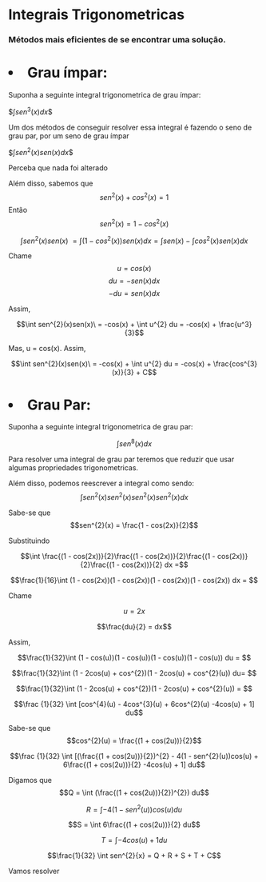 <h1>Integrais Trigonometricas</h1>

### Métodos mais eficientes de se encontrar uma solução.

<h1><li>Grau ímpar:</li></h1>
Suponha a seguinte integral trigonometrica de grau ímpar:

$$\int sen^{3}(x) dx\$$

Um dos métodos de conseguir resolver essa integral é fazendo o seno de grau par, por um seno de grau ímpar

$$\int sen^{2}(x)sen(x) dx\$$

Perceba que nada foi alterado

Além disso, sabemos que 
$$sen^{2}(x) + cos^{2}(x) = 1$$
Então
$$sen^{2}(x) = 1 -  cos^{2}(x)$$

$$\int sen^{2}(x)sen(x)\ = \int (1 -  cos^{2}(x))sen(x) dx = \int sen(x) - \int cos^{2}(x)sen(x)dx$$

Chame 
$$u = cos(x)$$
$$du = -sen(x) dx$$
$$-du = sen(x) dx$$

Assim,

$$\int sen^{2}(x)sen(x)\ = -cos(x) + \int u^{2} du = -cos(x) + \frac{u^3}{3}$$

Mas, u = cos(x). Assim, 

$$\int sen^{2}(x)sen(x)\ = -cos(x) + \int u^{2} du = -cos(x) + \frac{cos^{3}(x)}{3} + C$$





<h1><li>Grau Par:</li></h1>
Suponha a seguinte integral trigonometrica de grau par:

$$\int sen^{8}(x) dx$$

Para resolver uma integral de grau par teremos que reduzir que usar algumas propriedades trigonometricas.

Além disso, podemos reescrever a integral como sendo:
$$\int sen^{2}(x)sen^{2}(x)sen^{2}(x)sen^{2}(x) dx$$

Sabe-se que 
$$sen^{2}(x) = \frac{1 - cos(2x)}{2}$$

Substituindo

$$\int \frac{(1 - cos(2x))}{2}\frac{(1 - cos(2x))}{2}\frac{(1 - cos(2x))}{2}\frac{(1 - cos(2x))}{2} dx =$$

$$\frac{1}{16}\int (1 - cos(2x))(1 - cos(2x))(1 - cos(2x))(1 - cos(2x)) dx = $$

Chame 

$$u = 2x$$

$$\frac{du}{2} = dx$$

Assim, 

$$\frac{1}{32}\int (1 - cos(u))(1 - cos(u))(1 - cos(u))(1 - cos(u)) du = $$

$$\frac{1}{32}\int (1 - 2cos(u) + cos^{2})(1 - 2cos(u) + cos^{2}(u)) du= $$

$$\frac{1}{32}\int (1 - 2cos(u) + cos^{2})(1 - 2cos(u) + cos^{2}(u)) = $$

$$\frac {1}{32} \int [cos^{4}(u) - 4cos^{3}(u) + 6cos^{2}(u) -4cos(u) + 1] du$$

Sabe-se que $$cos^{2}(u) = \frac{(1 + cos(2u))}{2}$$

$$\frac {1}{32} \int [(\frac{(1 + cos(2u))}{2})^{2} - 4(1 - sen^{2}(u))cos(u) + 6\frac{(1 + cos(2u))}{2} -4cos(u) + 1] du$$

Digamos que 
$$Q = \int (\frac{(1 + cos(2u))}{2})^{2}) du$$

$$R = \int -4(1 - sen^{2}(u))cos(u) du$$

$$S =  \int 6\frac{(1 + cos(2u))}{2} du$$

$$T = \int -4cos(u) + 1 du$$

$$\frac{1}{32} \int sen^{2}{x} = Q + R + S + T + C$$

Vamos resolver 
